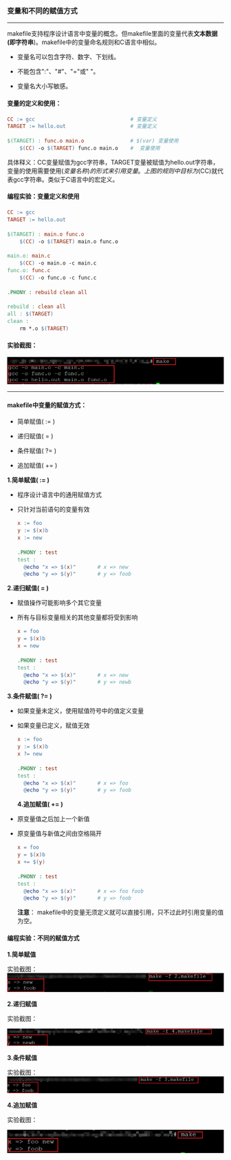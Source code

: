 ### 变量和不同的赋值方式

****

makefile支持程序设计语言中变量的概念。但makefile里面的变量代表**文本数据(即字符串**)。makefile中的变量命名规则和C语言中相似。

* 变量名可以包含字符、数字、下划线。

* 不能包含":"、"#"、"="或" "。

* 变量名大小写敏感。

#### 变量的定义和使用：

```makefile
CC := gcc								# 变量定义
TARGET := hello.out						# 变量定义

$(TARGET) : func.o main.o				# $(var) 变量使用
	$(CC) -o $(TARGET) func.o main.o	#  变量使用
```

具体释义：CC变量赋值为gcc字符串，TARGET变量被赋值为hello.out字符串，变量的使用需要使用$(变量名称)的形式来引用变量。上图的规则中目标为$(CC)就代表gcc字符串。类似于C语言中的宏定义。

#### 编程实验：变量定义和使用

```makefile
CC := gcc
TARGET := hello.out

$(TARGET) : main.o func.o
	$(CC) -o $(TARGET) main.o func.o

main.o: main.c
	$(CC) -o main.o -c main.c
func.o: func.c
	$(CC) -o func.o -c func.c

.PHONY : rebuild clean all

rebuild : clean all
all : $(TARGET)
clean : 
	rm *.o $(TARGET)

```

#### 实验截图：

![image-20210316224442770](第4课-变量和不同的赋值方式.assets/image-20210316224442770.png)

****

#### makefile中变量的赋值方式：

* 简单赋值( := )

* 递归赋值( = )

* 条件赋值( ?= )

* 追加赋值( += )

**1.简单赋值( := )**

* 程序设计语言中的通用赋值方式

* 只针对当前语句的变量有效

  ```makefile
  x := foo
  y := $(x)b
  x := new
  
  .PHONY : test
  test :
  	@echo "x => $(x)"		# x => new
  	@echo "y => $(y)"		# y => foob
  ```

**2.递归赋值( = )**

* 赋值操作可能影响多个其它变量

* 所有与目标变量相关的其他变量都将受到影响

  ```makefile
  x = foo
  y = $(x)b
  x = new
  
  .PHONY : test
  test :
  	@echo "x => $(x)"		# x => new
  	@echo "y => $(y)"		# y => newb
  ```

**3.条件赋值( ?= )**

* 如果变量未定义，使用赋值符号中的值定义变量

* 如果变量已定义，赋值无效

  ```makefile
  x := foo
  y := $(x)b
  x ?= new
  
  .PHONY : test
  test :
  	@echo "x => $(x)"		# x => foo
  	@echo "y => $(y)"		# y => foob
  ```

  **4.追加赋值( += )**

* 原变量值之后加上一个新值

* 原变量值与新值之间由空格隔开

  ```makefile
  x = foo
  y = $(x)b
  x += $(y)
  
  .PHONY : test
  test :
  	@echo "x => $(x)"		# x => foo foob
  	@echo "y => $(y)"		# y => foob
  ```

  **注意**： makefile中的变量无须定义就可以直接引用，只不过此时引用变量的值为空。

#### **编程实验：不同的赋值方式**

**1.简单赋值**

实验截图：![image-20210316225727708](第4课-变量和不同的赋值方式.assets/image-20210316225727708.png)

**2.递归赋值**

实验截图：

 ![image-20210316225928736](第4课-变量和不同的赋值方式.assets/image-20210316225928736.png)

**3.条件赋值**

实验截图：	![image-20210316225828054](第4课-变量和不同的赋值方式.assets/image-20210316225828054.png)

**4.追加赋值**

实验截图：

![image-20210316230157759](第4课-变量和不同的赋值方式.assets/image-20210316230157759.png)